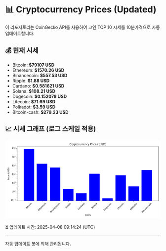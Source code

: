 
# 📊 Cryptocurrency Prices (Updated)

이 리포지토리는 CoinGecko API를 사용하여 코인 TOP 10 시세를 10분가격으로 자동 업데이트합니다.

## 💰 현재 시세
- Bitcoin: **$79107 USD**
- Ethereum: **$1570.26 USD**
- Binancecoin: **$557.53 USD**
- Ripple: **$1.88 USD**
- Cardano: **$0.581621 USD**
- Solana: **$108.21 USD**
- Dogecoin: **$0.152078 USD**
- Litecoin: **$71.69 USD**
- Polkadot: **$3.59 USD**
- Bitcoin-cash: **$279.23 USD**

## 📈 시세 그래프 (로그 스케일 적용)
![Crypto Prices](crypto_prices.png)

⏳ 업데이트 시간: 2025-04-08 09:14:24 (UTC)

---
자동 업데이트 봇에 의해 관리됩니다.
